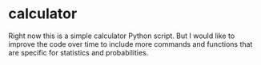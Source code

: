 calculator
==========

Right now this is a simple calculator Python script. But I would like to improve the code over time to include more commands and functions that are specific for statistics and probabilities. 
